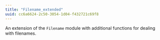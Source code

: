 ```yaml
---
title: "Filename_extended"
uuid: cc6a6624-2c50-3054-1d04-f432721c69f8
---
```


An extension of the `Filename` module with additional functions for
dealing with filenames.
